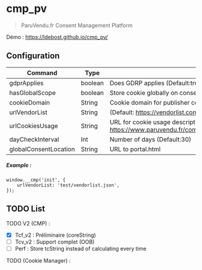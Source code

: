 # cmp_pv
> ParuVendu.fr Consent Management Platform

Démo : https://ldebost.github.io/cmp_pv/

## Configuration ##
| Command | Type | Description |
| --- | --- | --- |
| gdprApplies | boolean | Does GDRP applies (Default:true) |
| hasGlobalScope | boolean | Store cookie globally on consensu.org |
| cookieDomain | String | Cookie domain for publisher consent string (Default: paruvendu.fr) |
| urlVendorList | String | (Default: https://vendorlist.consensu.org/vendorlist.json) |
| urlCookiesUsage | String | URL for cookie usage description (Default: https://www.paruvendu.fr/communfo/defaultcommunfo/defaultcommunfo/infosLegales#pc) |
| dayCheckInterval | Int | Number of days (Default:30) |
| globalConsentLocation | String | URL to portal.html |


##### Example : #####
```
window.__cmp('init', {
	urlVendorList: 'test/vendorlist.json',
});
```

## TODO  List ##
TODO V2 (CMP) :
- [x] Tcf_v2 : Préliminaire (coreString)
- [ ] Tcv_v2 : Support complet (OOB)
- [ ] Perf : Store tcString instead of calculating every time

TODO (Cookie Manager) :